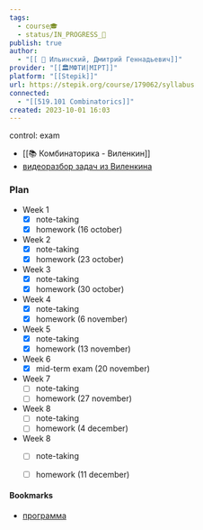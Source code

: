 ```yaml
---
tags:
  - course🎓
  - status/IN_PROGRESS_🌿
publish: true
author:
  - "[[ 👤 Ильинский, Дмитрий Геннадьевич]]"
provider: "[[🏛МФТИ|MIPT]]"
platform: "[[Stepik]]"
url: https://stepik.org/course/179062/syllabus
connected:
  - "[[519.101 Combinatorics]]"
created: 2023-10-01 16:03
---
```

control: exam

- [[📚 Комбинаторика - Виленкин]]
- [видеоразбор задач из Виленкина](https://www.youtube.com/watch?v=tGTfLCNeEXY)

### Plan
- Week 1
	- [x] note-taking
	- [x] homework (16 october)
- Week 2
	- [x] note-taking
	- [x] homework (23 october)
- Week 3
	- [x] note-taking
	- [x] homework (30 october)
- Week 4
	- [x] note-taking
	- [x] homework (6 november)
- Week 5
	- [x] note-taking
	- [x] homework (13 november)
- Week 6
	- [x] mid-term exam (20 november)
- Week 7
	- [ ] note-taking
	- [ ] homework (27 november)
- Week 8
	- [ ] note-taking
	- [ ] homework (4 december)
- Week 8 
	- [ ] note-taking
	- [ ] homework (11 december)








#### Bookmarks
-  [программа](https://docs.google.com/document/d/14PsEVzDlEqJQR249ahwqBQxuEP758YWD/edit)
